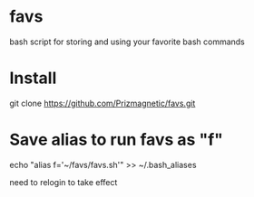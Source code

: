 # favs
bash script for storing and using your favorite bash commands


# Install
git clone https://github.com/Prizmagnetic/favs.git


# Save alias to run favs as "f"
echo "alias f='~/favs/favs.sh'" >> ~/.bash_aliases 

need to relogin to take effect
